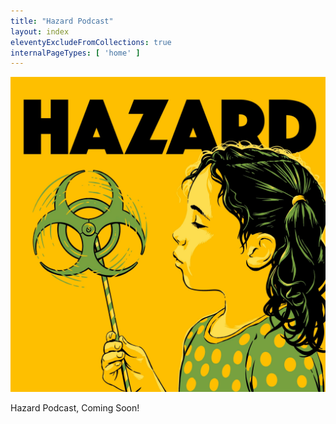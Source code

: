 ```yaml
---
title: "Hazard Podcast"
layout: index
eleventyExcludeFromCollections: true
internalPageTypes: [ 'home' ]
---
```


![Hazard Podcast Logo](../img/HazardCover.jpg)

Hazard Podcast, Coming Soon!
